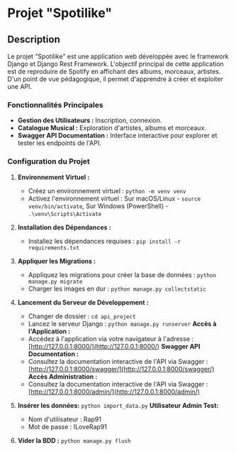 # Projet "Spotilike"

## Description

Le projet "Spotilike" est une application web développée avec le framework Django et Django Rest Framework. L'objectif principal de cette application est de reproduire de Spotify en affichant des albums, morceaux, artistes.
D'un point de vue pédagogique, il permet d'apprendre à créer et exploiter une API.

### Fonctionnalités Principales

- **Gestion des Utilisateurs :** Inscription, connexion.
- **Catalogue Musical :** Exploration d'artistes, albums et morceaux.
- **Swagger API Documentation :** Interface interactive pour explorer et tester les endpoints de l'API.

### Configuration du Projet

1. **Environnement Virtuel :**
   - Créez un environnement virtuel : `python -m venv venv`
   - Activez l'environnement virtuel : Sur macOS/Linux - `source venv/bin/activate`, Sur Windows (PowerShell) - `.\venv\Scripts\Activate`

2. **Installation des Dépendances :**
   - Installez les dépendances requises : `pip install -r requirements.txt`

3. **Appliquer les Migrations :**
   - Appliquez les migrations pour créer la base de données : `python manage.py migrate`
   - Charger les images en dur : `python manage.py collectstatic`

4. **Lancement du Serveur de Développement :**
   - Changer de dossier : `cd api_project`
   - Lancez le serveur Django : `python manage.py runserver`
**Accès à l'Application :**
   - Accédez à l'application via votre navigateur à l'adresse : [http://127.0.0.1:8000/](http://127.0.0.1:8000/)
**Swagger API Documentation :**
   - Consultez la documentation interactive de l'API via Swagger : [http://127.0.0.1:8000/swagger/](http://127.0.0.1:8000/swagger/)
**Accès Administration :**
   - Consultez la documentation interactive de l'API via Swagger : [http://127.0.0.1:8000/admin/](http://127.0.0.1:8000/admin/)

5. **Insérer les données:**
   `python import_data.py`
**Utilisateur Admin Test:**
   - Nom d'utilisateur : Rap91
   - Mot de passe : ILoveRap91

6. **Vider la BDD :**
   `python manage.py flush`
